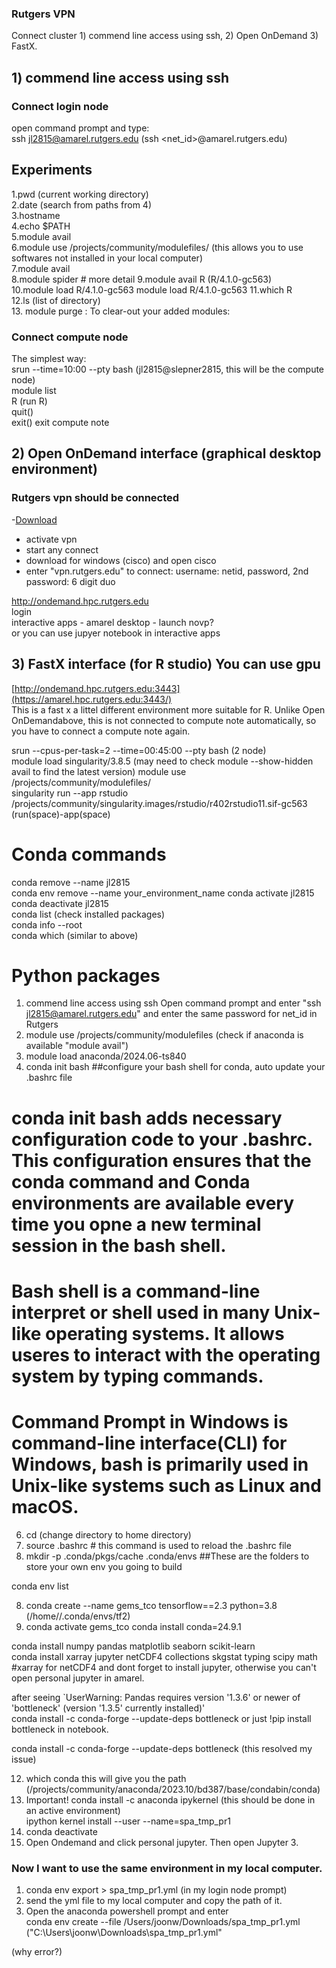 
### Rutgers VPN

Connect cluster 1) commend line access using ssh, 2) Open OnDemand 3) FastX.

## 1) commend line access using ssh

### Connect login node   
open command prompt and type:   
ssh jl2815@amarel.rutgers.edu    (ssh <net_id>@amarel.rutgers.edu)    


## Experiments
1.pwd (current working directory)   
2.date (search from paths from 4)      
3.hostname       
4.echo $PATH       
5.module avail      
6.module use /projects/community/modulefiles/      (this allows you to use softwares not installed in your local computer)   
7.module avail   
8.module spider    # more detail
9.module avail R        (R/4.1.0-gc563)   
10.module load R/4.1.0-gc563               module load R/4.1.0-gc563
11.which R   
12.ls (list of directory)       
13. module purge   : To clear-out your added modules:

### Connect compute node   
 
The simplest way:      
srun --time=10:00 --pty bash           (jl2815@slepner2815, this will be the compute node)   
module list   
R  (run R)   
quit()   
exit()   exit compute note        

## 2) Open OnDemand interface (graphical desktop environment)

### Rutgers vpn should be connected 
-[Download](https://vpn1.rutgers.edu/+CSCOE+/logon.html#form_title_text)  
- activate vpn   
- start any connect
- download for windows (cisco) and open cisco
- enter "vpn.rutgers.edu" to connect: username: netid, password, 2nd password: 6 digit duo


http://ondemand.hpc.rutgers.edu     
login     
interactive apps - amarel desktop - launch novp?   
or you can use jupyer notebook in interactive apps   

## 3) FastX interface (for R studio) You can use gpu

[http://ondemand.hpc.rutgers.edu:3443](https://amarel.hpc.rutgers.edu:3443/)   
This is a fast x a littel different environment more suitable for R. Unlike Open OnDemandabove, this is not connected to compute note automatically, so you have to connect a compute note again.   
  
srun --cpus-per-task=2 --time=00:45:00 --pty bash  (2 node)   
module load singularity/3.8.5 (may need to check module --show-hidden avail to find the latest version)
module use /projects/community/modulefiles/   
singularity run --app rstudio /projects/community/singularity.images/rstudio/r402rstudio11.sif-gc563     (run(space)-app(space)   

# Conda commands
conda remove --name jl2815     
conda env remove --name your_environment_name
conda activate jl2815      
conda deactivate jl2815       
conda list  (check installed packages)   
conda info --root   
conda which    (similar to above)   

# Python packages

1. commend line access using ssh
Open command prompt and enter "ssh jl2815@amarel.rutgers.edu" and enter the same password for net_id in Rutgers   
2. module use /projects/community/modulefiles  (check if anaconda is available "module avail")   
3. module load anaconda/2024.06-ts840
4. conda init bash   ##configure your bash shell for conda, auto update your .bashrc file
# conda init bash adds necessary configuration code to your .bashrc. This configuration ensures that the conda command and Conda environments are available every time you opne a new terminal session in the bash shell. 
# Bash shell is a command-line interpret or shell used in many Unix-like operating systems. It allows useres to interact with the operating system by typing commands. 
# Command Prompt in Windows is command-line interface(CLI) for Windows, bash is primarily used in Unix-like systems such as Linux and macOS. 
6. cd  (change directory to home directory)
7. source .bashrc  # this command is used to reload the .bashrc file
8. mkdir -p .conda/pkgs/cache .conda/envs   ##These are the folders to store your own env you going to build

conda env list

8. conda create --name gems_tco  tensorflow==2.3 python=3.8      (/home/<netID>/.conda/envs/tf2)
9. conda activate gems_tco
conda install conda=24.9.1

conda install numpy pandas matplotlib seaborn scikit-learn    
conda install xarray jupyter netCDF4 collections skgstat typing scipy math
#xarray for netCDF4 and dont forget to install jupyter, otherwise you can't open personal jupyter in amarel.

 








after seeing `UserWarning: Pandas requires version '1.3.6' or newer of 'bottleneck' (version '1.3.5' currently installed)'     
conda install -c conda-forge --update-deps bottleneck or just !pip install bottleneck in notebook.

conda install -c conda-forge --update-deps bottleneck (this resolved my issue)

12. which conda   this will give you the path (/projects/community/anaconda/2023.10/bd387/base/condabin/conda)
13. Important!
conda install -c anaconda ipykernel (this should be done in an active environment)    
ipython kernel install --user --name=spa_tmp_pr1
11. conda deactivate   
15. Open Ondemand and click personal jupyter. Then open Jupyter 3.

### Now I want to use the same environment in my local computer.

1. conda env export > spa_tmp_pr1.yml    (in my login node prompt)
2. send the yml file to my local computer and copy the path of it. 
3. Open the anaconda powershell prompt and enter   
conda env create --file /Users/joonw/Downloads/spa_tmp_pr1.yml   ("C:\Users\joonw\Downloads\spa_tmp_pr1.yml"

(why error?)   
 










